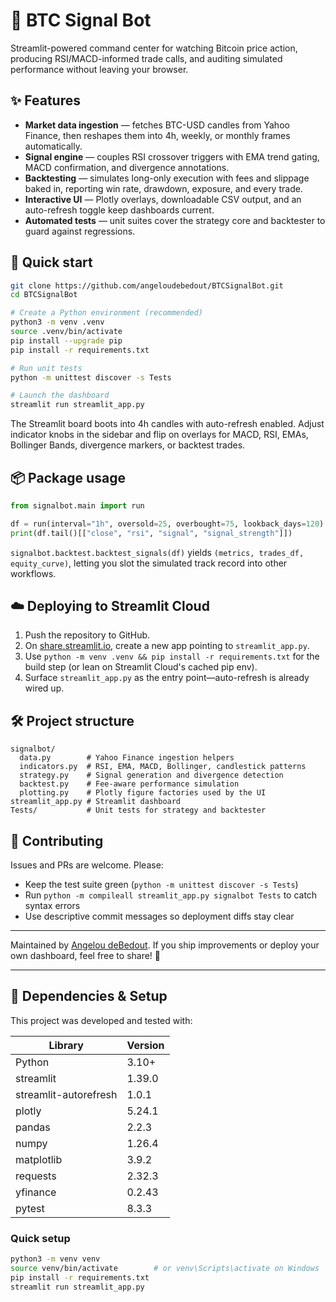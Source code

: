 # 🧠 BTC Signal Bot

Streamlit-powered command center for watching Bitcoin price action, producing RSI/MACD-informed trade calls, and auditing simulated performance without leaving your browser.

## ✨ Features
- **Market data ingestion** — fetches BTC-USD candles from Yahoo Finance, then reshapes them into 4h, weekly, or monthly frames automatically.
- **Signal engine** — couples RSI crossover triggers with EMA trend gating, MACD confirmation, and divergence annotations.
- **Backtesting** — simulates long-only execution with fees and slippage baked in, reporting win rate, drawdown, exposure, and every trade.
- **Interactive UI** — Plotly overlays, downloadable CSV output, and an auto-refresh toggle keep dashboards current.
- **Automated tests** — unit suites cover the strategy core and backtester to guard against regressions.

## 🚀 Quick start
```bash
git clone https://github.com/angeloudebedout/BTCSignalBot.git
cd BTCSignalBot

# Create a Python environment (recommended)
python3 -m venv .venv
source .venv/bin/activate
pip install --upgrade pip
pip install -r requirements.txt

# Run unit tests
python -m unittest discover -s Tests

# Launch the dashboard
streamlit run streamlit_app.py
```

The Streamlit board boots into 4h candles with auto-refresh enabled. Adjust indicator knobs in the sidebar and flip on overlays for MACD, RSI, EMAs, Bollinger Bands, divergence markers, or backtest trades.

## 📦 Package usage
```python
from signalbot.main import run

df = run(interval="1h", oversold=25, overbought=75, lookback_days=120)
print(df.tail()[["close", "rsi", "signal", "signal_strength"]])
```

`signalbot.backtest.backtest_signals(df)` yields `(metrics, trades_df, equity_curve)`, letting you slot the simulated track record into other workflows.

## ☁️ Deploying to Streamlit Cloud
1. Push the repository to GitHub.
2. On [share.streamlit.io](https://share.streamlit.io/), create a new app pointing to `streamlit_app.py`.
3. Use `python -m venv .venv && pip install -r requirements.txt` for the build step (or lean on Streamlit Cloud's cached pip env).
4. Surface `streamlit_app.py` as the entry point—auto-refresh is already wired up.

## 🛠️ Project structure
```
signalbot/
  data.py        # Yahoo Finance ingestion helpers
  indicators.py  # RSI, EMA, MACD, Bollinger, candlestick patterns
  strategy.py    # Signal generation and divergence detection
  backtest.py    # Fee-aware performance simulation
  plotting.py    # Plotly figure factories used by the UI
streamlit_app.py # Streamlit dashboard
Tests/           # Unit tests for strategy and backtester
```

## 🤝 Contributing
Issues and PRs are welcome. Please:
- Keep the test suite green (`python -m unittest discover -s Tests`)
- Run `python -m compileall streamlit_app.py signalbot Tests` to catch syntax errors
- Use descriptive commit messages so deployment diffs stay clear

---

Maintained by [Angelou deBedout](https://github.com/angeloudebedout). If you ship improvements or deploy your own dashboard, feel free to share! 🚀


---

## 🧩 Dependencies & Setup

This project was developed and tested with:

| Library | Version |
|----------|----------|
| Python | 3.10+ |
| streamlit | 1.39.0 |
| streamlit-autorefresh | 1.0.1 |
| plotly | 5.24.1 |
| pandas | 2.2.3 |
| numpy | 1.26.4 |
| matplotlib | 3.9.2 |
| requests | 2.32.3 |
| yfinance | 0.2.43 |
| pytest | 8.3.3 |

### Quick setup
```bash
python3 -m venv venv
source venv/bin/activate        # or venv\Scripts\activate on Windows
pip install -r requirements.txt
streamlit run streamlit_app.py
